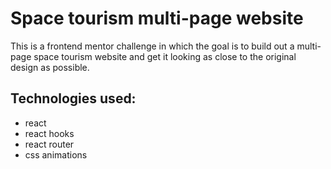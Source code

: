 # Space tourism multi-page website

This is a frontend mentor challenge in which the goal is to build out a multi-page space tourism website and get it looking as close to the original design as possible.

## Technologies used:

- react
- react hooks
- react router
- css animations

